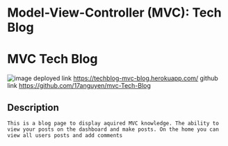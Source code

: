 # Model-View-Controller (MVC): Tech Blog
# MVC Tech Blog
![image](https://github.com/17anguyen/mvc-Tech-Blog/assets/43556891/828dc0ce-6636-4b46-a219-fc8373d11fa9)
  deployed link https://techblog-mvc-blog.herokuapp.com/
  github link https://github.com/17anguyen/mvc-Tech-Blog  

## Description
    This is a blog page to display aquired MVC knowledge. The ability to view your posts on the dashboard and make posts. On the home you can view all users posts and add comments

